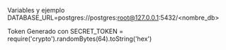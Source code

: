 Variables y ejemplo 
DATABASE_URL=postgres://postgres:root@127.0.0.1:5432/<nombre_db>

Token Generado con 
SECRET_TOKEN = require('crypto').randomBytes(64).toString('hex')


